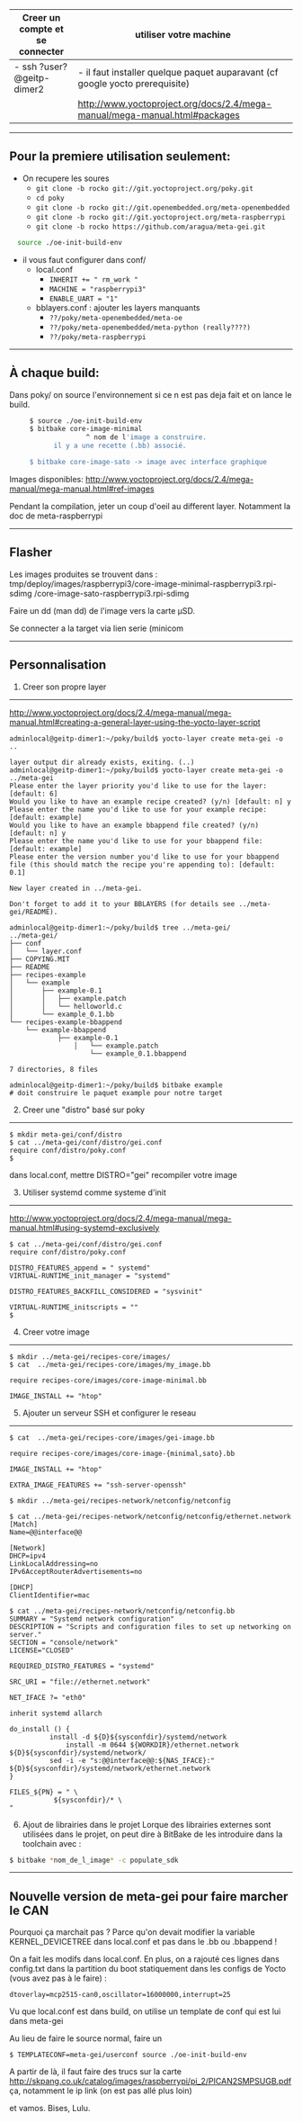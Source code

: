 | Creer un compte et se connecter |                  utiliser votre machine                                        |
|---------------------------------|--------------------------------------------------------------------------------|
|- ssh ?user?@geitp-dimer2        |  - il faut installer quelque paquet auparavant (cf google yocto prerequisite)  |
|                                 |     http://www.yoctoproject.org/docs/2.4/mega-manual/mega-manual.html#packages |

---------------------------------------
Pour la premiere utilisation seulement:
---------------------------------------

- On recupere les soures
  * `git clone -b rocko git://git.yoctoproject.org/poky.git`
  * `cd poky`
  * `git clone -b rocko git://git.openembedded.org/meta-openembedded`
  * `git clone -b rocko git://git.yoctoproject.org/meta-raspberrypi`
  * `git clone -b rocko https://github.com/aragua/meta-gei.git`

```bash
  source ./oe-init-build-env
```

- il vous faut configurer dans conf/
  - local.conf
	- `INHERIT += " rm_work "`
	- `MACHINE = "raspberrypi3"`
	- `ENABLE_UART = "1"`
  - bblayers.conf : ajouter les layers manquants
	- `??/poky/meta-openembedded/meta-oe`
	- `??/poky/meta-openembedded/meta-python (really????)`
	- `??/poky/meta-raspberrypi`

---------------
À chaque build:
---------------

Dans poky/ on source l'environnement si ce n est pas deja fait et on lance le build.
```bash
     $ source ./oe-init-build-env
     $ bitbake core-image-minimal
                   ^ nom de l'image a construire.
		   il y a une recette (.bb) associé.

     $ bitbake core-image-sato -> image avec interface graphique
```
Images disponibles:
http://www.yoctoproject.org/docs/2.4/mega-manual/mega-manual.html#ref-images

Pendant la compilation, jeter un coup d'oeil au different layer.
Notamment la doc de meta-raspberrypi

-------
Flasher
-------

Les images produites se trouvent dans :
    tmp/deploy/images/raspberrypi3/core-image-minimal-raspberrypi3.rpi-sdimg
	                              /core-image-sato-raspberrypi3.rpi-sdimg

Faire un dd (man dd) de l'image vers la carte µSD.

Se connecter a la target via lien serie (minicom

----------------
Personnalisation
----------------

1. Creer son propre layer
-------------------------

http://www.yoctoproject.org/docs/2.4/mega-manual/mega-manual.html#creating-a-general-layer-using-the-yocto-layer-script

```
adminlocal@geitp-dimer1:~/poky/build$ yocto-layer create meta-gei -o ..

layer output dir already exists, exiting. (..)
adminlocal@geitp-dimer1:~/poky/build$ yocto-layer create meta-gei -o ../meta-gei
Please enter the layer priority you'd like to use for the layer: [default: 6]
Would you like to have an example recipe created? (y/n) [default: n] y
Please enter the name you'd like to use for your example recipe: [default: example]
Would you like to have an example bbappend file created? (y/n) [default: n] y
Please enter the name you'd like to use for your bbappend file: [default: example]
Please enter the version number you'd like to use for your bbappend file (this should match the recipe you're appending to): [default: 0.1]

New layer created in ../meta-gei.

Don't forget to add it to your BBLAYERS (for details see ../meta-gei/README).

adminlocal@geitp-dimer1:~/poky/build$ tree ../meta-gei/
../meta-gei/
├── conf
│   └── layer.conf
├── COPYING.MIT
├── README
├── recipes-example
│   └── example
│       ├── example-0.1
│       │   ├── example.patch
│       │   └── helloworld.c
│       └── example_0.1.bb
└── recipes-example-bbappend
    └── example-bbappend
            ├── example-0.1
	            │   └── example.patch
		            └── example_0.1.bbappend

7 directories, 8 files

adminlocal@geitp-dimer1:~/poky/build$ bitbake example
# doit construire le paquet example pour notre target
```

2. Creer une "distro" basé sur poky
-----------------------------------

```
$ mkdir meta-gei/conf/distro
$ cat ../meta-gei/conf/distro/gei.conf
require conf/distro/poky.conf
$
```

dans local.conf, mettre DISTRO="gei"
recompiler votre image

3. Utiliser systemd comme systeme d'init
----------------------------------------

http://www.yoctoproject.org/docs/2.4/mega-manual/mega-manual.html#using-systemd-exclusively

```
$ cat ../meta-gei/conf/distro/gei.conf
require conf/distro/poky.conf

DISTRO_FEATURES_append = " systemd"
VIRTUAL-RUNTIME_init_manager = "systemd"

DISTRO_FEATURES_BACKFILL_CONSIDERED = "sysvinit"

VIRTUAL-RUNTIME_initscripts = ""
$
```

4. Creer votre image
--------------------

```
$ mkdir ../meta-gei/recipes-core/images/
$ cat  ../meta-gei/recipes-core/images/my_image.bb

require recipes-core/images/core-image-minimal.bb

IMAGE_INSTALL += "htop"
```

5. Ajouter un serveur SSH et configurer le reseau
-------------------------------------------------

```
$ cat  ../meta-gei/recipes-core/images/gei-image.bb

require recipes-core/images/core-image-{minimal,sato}.bb

IMAGE_INSTALL += "htop"

EXTRA_IMAGE_FEATURES += "ssh-server-openssh"

$ mkdir ../meta-gei/recipes-network/netconfig/netconfig

$ cat ../meta-gei/recipes-network/netconfig/netconfig/ethernet.network
[Match]
Name=@@interface@@

[Network]
DHCP=ipv4
LinkLocalAddressing=no
IPv6AcceptRouterAdvertisements=no

[DHCP]
ClientIdentifier=mac

$ cat ../meta-gei/recipes-network/netconfig/netconfig.bb
SUMMARY = "Systemd network configuration"
DESCRIPTION = "Scripts and configuration files to set up networking on server."
SECTION = "console/network"
LICENSE="CLOSED"

REQUIRED_DISTRO_FEATURES = "systemd"

SRC_URI = "file://ethernet.network"

NET_IFACE ?= "eth0"

inherit systemd allarch

do_install () {
	      install -d ${D}${sysconfdir}/systemd/network
              install -m 0644 ${WORKDIR}/ethernet.network ${D}${sysconfdir}/systemd/network/
	      sed -i -e "s:@@interface@@:${NAS_IFACE}:" ${D}${sysconfdir}/systemd/network/ethernet.network
}

FILES_${PN} = " \
	       ${sysconfdir}/* \
"
```

6. Ajout de librairies dans le projet
Lorque des librairies externes sont utilisées dans le projet, on peut dire à BitBake de les introduire dans la toolchain avec : 
```bash
$ bitbake *nom_de_l_image* -c populate_sdk
``` 

------------------------------------------------------
Nouvelle version de meta-gei pour faire marcher le CAN
------------------------------------------------------

Pourquoi ça marchait pas ? Parce qu'on devait modifier la variable KERNEL_DEVICETREE dans local.conf et pas dans le .bb ou .bbappend !

On a fait les modifs dans local.conf. En plus, on a rajouté ces lignes dans config.txt dans la partition du boot statiquement dans les configs de Yocto (vous avez pas à le faire) : 

```
dtoverlay=mcp2515-can0,oscillator=16000000,interrupt=25
```

Vu que local.conf est dans build, on utilise un template de conf qui est lui dans meta-gei

Au lieu de faire le source normal, faire un

```
$ TEMPLATECONF=meta-gei/userconf source ./oe-init-build-env
```

A partir de là, il faut faire des trucs sur la carte
http://skpang.co.uk/catalog/images/raspberrypi/pi_2/PICAN2SMPSUGB.pdf ça, notamment le ip link (on est pas allé plus loin)

et vamos. Bises, Lulu.
 
